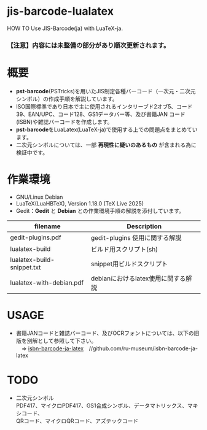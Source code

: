 # jis-barcode-lualatex
HOW TO Use JIS-Barcode(ja) with LuaTeX-ja.

### 【注意】内容には未整備の部分があり順次更新されます。

# 概要
- **pst-barcode**(PSTricks)を用いたJIS制定各種バーコード（一次元・二次元シンボル）の作成手順を解説しています。  
- ISO国際標準であり日本で主に使用されるインタリーブド2オブ5、コード39、EAN/UPC、コード128、GS1データバー等、及び書籍JAN コード(ISBN)や雑誌バーコードを作成します。
- **pst-barcode**をLuaLatex(LuaTeX-ja)で使用する上での問題点をまとめています。  
- 二次元シンボルについては、一部 **再現性に疑いのあるもの** が含まれる為に検証中です。

# 作業環境
- GNU/Linux Debian
- LuaTeX(LuaHBTeX), Version 1.18.0 (TeX Live 2025)
- Gedit：**Gedit** と **Debian** との作業環境手順の解説を添付しています。  

| filename | Description |
| --- | --- |
| gedit-plugins.pdf | gedit-plugins 使用に関する解説 |
| lualatex-build | ビルド用スクリプト(sh) |
| lualatex-build-snippet.txt | snippet用ビルドスクリプト |
| lualatex-with-debian.pdf | debianにおけるlatex使用に関する解説 |
 
# USAGE
- 書籍JANコードと雑誌バーコード、及びOCRフォントについては、以下の旧版を別解として参照して下さい。  
　⇒ [isbn-barcode-ja-latex](https://github.com/ru-museum/isbn-barcode-ja-latex)　//github.com/ru-museum/isbn-barcode-ja-latex

# TODO
- 二次元シンボル  
PDF417、マイクロPDF417、GS1合成シンボル、データマトリックス、マキシコード、  
QRコード、マイクロQRコード、アズテックコード




